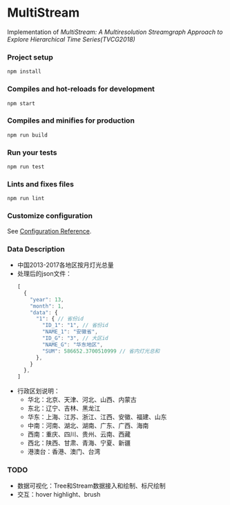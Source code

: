 # MultiStream
Implementation of *MultiStream: A Multiresolution Streamgraph Approach to Explore Hierarchical Time Series(TVCG2018)*

### Project setup

```
npm install
```

### Compiles and hot-reloads for development

```
npm start
```

### Compiles and minifies for production

```
npm run build
```

### Run your tests

```
npm run test
```

### Lints and fixes files

```
npm run lint
```

### Customize configuration

See [Configuration Reference](https://cli.vuejs.org/config/).

### Data Description
- 中国2013-2017各地区按月灯光总量
- 处理后的json文件：
  ```js
  [
    {
      "year": 13,
      "month": 1,
      "data": {
        "1": { // 省份id
          "ID_1": "1", // 省份id
          "NAME_1": "安徽省",
          "ID_G": "3", // 大区id
          "NAME_G": "华东地区",
          "SUM": 586652.3700510999 // 省内灯光总和
        },
      }
    },
  ]
  ```
- 行政区划说明：
  - 华北：北京、天津、河北、山西、内蒙古
  - 东北：辽宁、吉林、黑龙江
  - 华东：上海、江苏、浙江、江西、安徽、福建、山东
  - 中南：河南、湖北、湖南、广东、广西、海南
  - 西南：重庆、四川、贵州、云南、西藏
  - 西北：陕西、甘肃、青海、宁夏、新疆
  - 港澳台：香港、澳门、台湾

### TODO
- 数据可视化：Tree和Stream数据接入和绘制、标尺绘制
- 交互：hover highlight、brush
